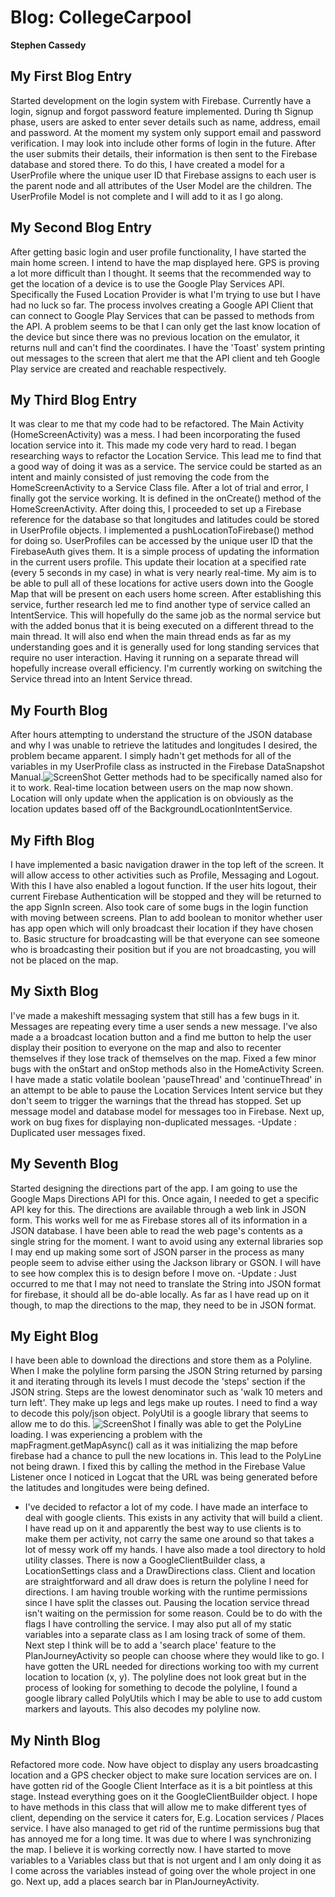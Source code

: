 # Blog: CollegeCarpool

**Stephen Cassedy**

## My First Blog Entry
Started development on the login system with Firebase. Currently have a login, signup and forgot password
feature implemented. During th Signup phase, users are asked to enter sever details such as name, address,
email and password. At the moment my system only support email and password verification. I may look into
include other forms of login in the future. After the user submits their details, their information is then
sent to the Firebase database and stored there. To do this, I have created a model for a UserProfile where the
unique user ID that Firebase assigns to each user is the parent node and all attributes of the User Model are
the children. The UserProfile Model is not complete and I will add to it as I go along.

## My Second Blog Entry
After getting basic login and user profile functionality, I have started the main home screen. I intend to have the 
map displayed here. GPS is proving a lot more difficult than I thought. It seems that the recommended way to get the
location of a device is to use the Google Play Services API. Specifically the Fused Location Provider is what I'm trying
to use but I have had no luck so far. The process involves creating a Google API Client that can connect to Google
Play Services that can be passed to methods from the API. A problem seems to be that I can only get the last know location
of the device but since there was no previous location on the emulator, it returns null and can't find the 
coordinates. I have the 'Toast' system printing out messages to the screen that alert me that the API client
and teh Google Play service are created and reachable respectively.

## My Third Blog Entry
It was clear to me that my code had to be refactored. The Main Activity (HomeScreenActivity) was a mess. I had been
incorporating the fused location service into it. This made my code very hard to read. I began researching ways to refactor the Location
Service. This lead me to find that a good way of doing it was as a service. The service could be started as an intent and mainly
consisted of just removing the code from the HomeScreenActivity to a Service Class file. After a lot of trial and error, I finally got
the service working. It is defined in the onCreate() method of the HomeScreenActivity. After doing this, I proceeded to set up
a Firebase reference for the database so that longitudes and latitudes could be stored in UserProfile objects. I implemented a 
pushLocationToFirebase() method for doing so. UserProfiles can be accessed by the unique user ID that the FirebaseAuth gives them.
It is a simple process of updating the information in the current users profile. This update their location at a specified rate (every
5 seconds in my case) in what is very nearly real-time. My aim is to be able to pull all of these locations for active users down into
the Google Map that will be present on each users home screen. After establishing this service, further research led me to find another
type of service called an IntentService. This will hopefully do the same job as the normal service but with the added bonus that it is being
executed on a different thread to the main thread. It will also end when the main thread ends as far as my understanding goes and it is
generally used for long standing services that require no user interaction. Having it running on a separate thread will hopefully increase
overall efficiency. I'm currently working on switching the Service thread into an Intent Service thread.

## My Fourth Blog
After hours attempting to understand the structure of the JSON database and why I was unable to retrieve the latitudes and longitudes I desired,
the problem became apparent. I simply hadn't get methods for all of the variables in my UserProfile class as instructed in the Firebase DataSnapshot
Manual.![ScreenShot](https://gitlab.computing.dcu.ie/casseds2/2017-ca400-casseds2/raw/master/docs/blog/images/FirebaseDataSnapshotInstructions.PNG) Getter methods had to be specifically named
also for it to work. Real-time location between users on the map now shown. Location will only update when the application is on obviously as the location updates based off of the BackgroundLocationIntentService.

## My Fifth Blog
I have implemented a basic navigation drawer in the top left of the screen. It will allow access to other activities such as Profile, Messaging and Logout. With this I have also
enabled a logout function. If the user hits logout, their current Firebase Authentication will be stopped and they will be returned to the app SignIn screen. Also took
care of some bugs in the login function with moving between screens. Plan to add boolean to monitor whether user has app open which will only broadcast their location if
they have chosen to. Basic structure for broadcasting will be that everyone can see someone who is broadcasting their position but if you are not broadcasting, you will not be placed 
on the map.

## My Sixth Blog
I've made a makeshift messaging system that still has a few bugs in it. Messages are repeating every time a user sends a new message. I've also made a a broadcast location button
and a find me button to help the user display their position to everyone on the map and also to recenter themselves if they lose track of themselves on the map. Fixed a few minor bugs
with the onStart and onStop methods also in the HomeActivity Screen. I have made a static volatile boolean 'pauseThread' and 'continueThread' in an attempt to be able to pause
the Location Services Intent service but they don't seem to trigger the warnings that the thread has stopped. Set up message model and database model for messages too in Firebase.
Next up, work on bug fixes for displaying non-duplicated messages.
-Update : Duplicated user messages fixed.

## My Seventh Blog
Started designing the directions part of the app. I am going to use the Google Maps Directions API for this. Once again, I needed to get a specific API
key for this. The directions are available through a web link in JSON form. This works well for me as Firebase stores all of its information
in a JSON database. I have been able to read the web page's contents as a single string for the moment. I want to avoid using any external libraries
sop I may end up making some sort of JSON parser in the process as many people seem to advise either using the Jackson library or GSON.
I will have to see how complex this is to design before I move on.
-Update : Just occurred to me that I may not need to translate the String into JSON format for firebase, it should all be do-able locally.
          As far as I have read up on it though, to map the directions to the map, they need to be in JSON format.

## My Eight Blog
I have been able to download the directions and store them as a Polyline. When I make the polyline form parsing the JSON String returned
by parsing it and iterating through its levels I must decode the 'steps' section if the JSON string. Steps are the lowest denominator such
as 'walk 10 meters and turn left'. They make up legs and legs make up routes. I need to find a way to decode this poly/json object. PolyUtil is
a google library that seems to allow me to do this. ![ScreenShot](https://gitlab.computing.dcu.ie/casseds2/2017-ca400-casseds2/blob/Directions/docs/blog/images/FirstPolyLine.png)
I finally was able to get the PolyLine loading. I was experiencing a problem with the mapFragment.getMapAsync() call as it was initializing the map before firebase had a chance to pull the new locations in.
This lead to the PolyLine not being drawn. I fixed this by calling the method in the Firebase Value Listener once I noticed in Logcat that the URL was being generated before the 
latitudes and longitudes were being defined.

- I've decided to refactor a lot of my code. I have made an interface to deal with google clients. This exists in any activity that will build a client. I have read up on it and
apparently the best way to use clients is to make them per activity, not carry the same one around so that takes a lot of messy work off my hands. I have also made a tool directory to hold utility
classes. There is now a GoogleClientBuilder class, a LocationSettings class and a DrawDirections class. Client and location are straightforward and all draw does is
return the polyline I need for directions. I am having trouble working with the runtime permissions since I have split the classes out. Pausing the location service thread
isn't waiting on the permission for some reason. Could be to do with the flags I have controlling the service. I may also put all of my static variables into a
separate class as I am losing track of some of them. Next step I think will be to add a 'search place' feature to the PlanJourneyActivity so people can choose
where they would like to go. I have gotten the URL  needed for directions working too with my current location to location (x, y). The polyline does not look great
but in the process of looking for something to decode the polyline, I found a google library called PolyUtils which I may be able to use to add custom markers and
layouts. This also decodes my polyline now.

## My Ninth Blog
Refactored more code. Now have object to display any users broadcasting location and a GPS checker object to make sure location services are on. I have gotten rid of the 
Google Client Interface as it is a bit pointless at this stage. Instead everything goes on it the GoogleClientBuilder object. I hope to have methods in this class that will
allow me to make different tyes of client, depending on the service it caters for, E.g. Location services / Places service. I have also managed to get rid of the runtime permissions
bug that has annoyed me for a long time. It was due to where I was synchronizing the map. I believe it is working correctly now. I have started to move variables to a Variables class
but that is not urgent and I am only doing it as I come across the variables instead of going over the whole project in one go.
Next up, add a places search bar in PlanJourneyActivity.

